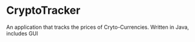 # CryptoTracker
An application that tracks the prices of Cryto-Currencies. Written in Java, includes GUI
